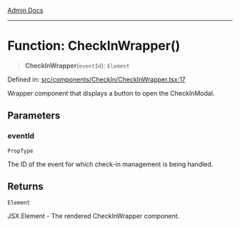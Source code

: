 [Admin Docs](/)

***

# Function: CheckInWrapper()

> **CheckInWrapper**(`eventId`): `Element`

Defined in: [src/components/CheckIn/CheckInWrapper.tsx:17](https://github.com/PalisadoesFoundation/talawa-admin/blob/main/src/components/CheckIn/CheckInWrapper.tsx#L17)

Wrapper component that displays a button to open the CheckInModal.

## Parameters

### eventId

`PropType`

The ID of the event for which check-in management is being handled.

## Returns

`Element`

JSX.Element - The rendered CheckInWrapper component.

